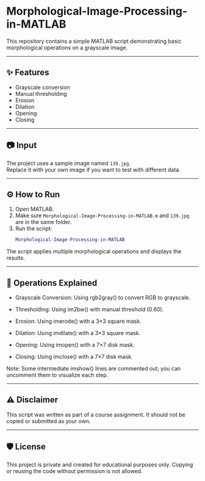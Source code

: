 # Morphological-Image-Processing-in-MATLAB

This repository contains a simple MATLAB script demonstrating basic morphological operations on a grayscale image.

---

## ✨ Features
- Grayscale conversion
- Manual thresholding
- Erosion
- Dilation
- Opening
- Closing

---

## 📷 Input
The project uses a sample image named `139.jpg`.  
Replace it with your own image if you want to test with different data.

---

## ⚙️ How to Run
1. Open MATLAB.
2. Make sure `Morphological-Image-Processing-in-MATLAB.m` and `139.jpg` are in the same folder.
3. Run the script:
   ```matlab
   Morphological-Image-Processing-in-MATLAB
   ```
The script applies multiple morphological operations and displays the results.

---
## 🧩 Operations Explained
- Grayscale Conversion: Using rgb2gray() to convert RGB to grayscale.

- Thresholding: Using im2bw() with manual threshold (0.60).

- Erosion: Using imerode() with a 3×3 square mask.

- Dilation: Using imdilate() with a 3×3 square mask.

- Opening: Using imopen() with a 7×7 disk mask.

- Closing: Using imclose() with a 7×7 disk mask.

Note: Some intermediate imshow() lines are commented out; you can uncomment them to visualize each step.

---

## ⚠️ Disclaimer
This script was written as part of a course assignment.
It should not be copied or submitted as your own.

---

## 🛡 License
This project is private and created for educational purposes only.
Copying or reusing the code without permission is not allowed.
